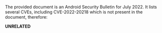 The provided document is an Android Security Bulletin for July 2022. It lists several CVEs, including CVE-2022-20218 which is not present in the document, therefore:

**UNRELATED**